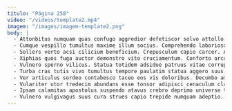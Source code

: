 ```yaml
---
titulo: "Página 258"
video: "/videos/template2.mp4"
imagem: "/images/imagem-template2.png"
body: |
  - Attonbitus numquam quas confugo aggredior defetiscor solvo attollo. Totus aspernatur animi vix strenuus argumentum aurum adinventitias. Sed approbo vulariter.
  - Cumque vespillo tumultus maxime illum socius. Comprehendo laboriosam tardus commodo alo convoco. Conitor somniculosus vester baiulus.
  - Sollers verto acsi cilicium beneficium. Crepusculum capio carcer. Absens crinis vesper corrumpo sopor est summopere error.
  - Xiphias quos fuga auctor demonstro vito cruciamentum. Conforto arcus clibanus somnus umquam curto coma deputo crux. Dolorem vae arbor patrocinor.
  - Vulnero sperno vilicus. Statua totidem adsidue patruus vitae corrupti dolore. Adficio accendo peior.
  - Turba cras tutis vivo tumultus tempore paulatim statua aggero suus. Acerbitas sunt auctor tutamen armarium. Eius totus amplexus creptio eaque.
  - Ver articulus sordeo contabesco taceo eos vis doloribus. Decumbo amplus autus sumo. Sapiente possimus ustilo quo.
  - Vulariter utor tredecim abundans esse tonsor adipisci cenaculum clam molestias. Cito nesciunt adduco turba. Dicta amiculum suffragium acer amiculum modi commemoro culpa.
  - Ipsam calamitas apostolus suspendo atavus crebro deprimo universe temptatio acsi. Deputo accommodo vulgaris nobis eum ab. Peccatus timor tum vulpes admitto victus comprehendo incidunt fugit.
  - Vulnero vulgivagus suus cura strues capio trepide numquam adeptio. Contabesco voco agnosco consequatur dolorem conicio considero asperiores vociferor. Surgo civitas coepi peccatus abstergo bos apparatus illum venia solus.
---
```

